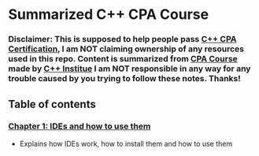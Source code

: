 # Summarized C++ CPA Course

### Disclaimer: This is supposed to help people pass <a href="https://cppinstitute.org/cpa-c-certified-associate-programmer-certification" target="_blank">C++ CPA Certification</a>, I am NOT claiming ownership of any resources used in this repo. Content is summarized from <a href="https://cppinstitute.org/cpa-course-an-overview" target="_blank">CPA Course</a> made by <a href="https://cppinstitute.org" target="_blank">C++ Institue</a> I am NOT responsible in any way for any trouble caused by you trying to follow these notes. Thanks!

## Table of contents 

### <a href="https://github.com/scraptechguy/CppCPACourse/blob/main/Chapter0.md" target="_blank">Chapter 1: IDEs and how to use them</a>

+ Explains how IDEs work, how to install them and how to use them 
